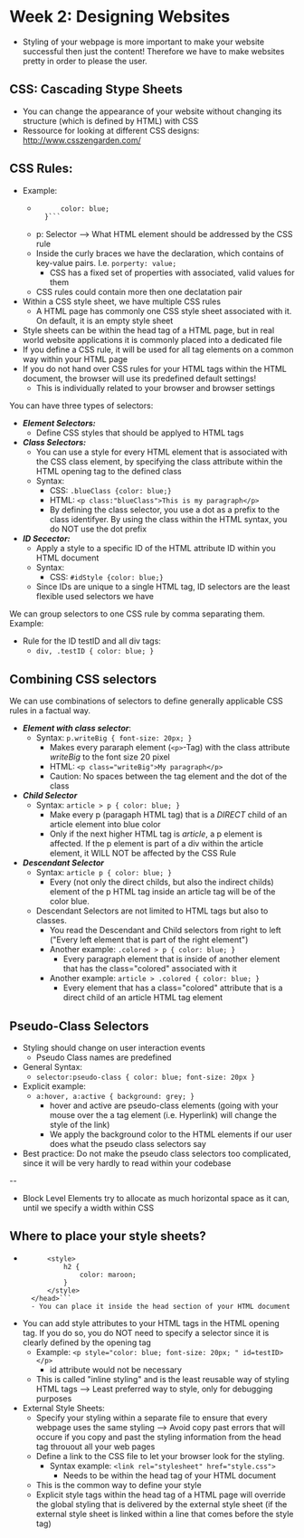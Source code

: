 # Week 2: Designing Websites
+ Styling of your webpage is more important to make your website successful then just the content! Therefore we have to make websites pretty in order to please the user.

## CSS: Cascading Stype Sheets 
+ You can change the appearance of your website without changing its structure (which is defined by HTML) with CSS
+ Ressource for looking at different CSS designs: http://www.csszengarden.com/

## CSS Rules: 
+ Example: 
    - ```p {
            color: blue;
        }```
    - p: Selector --> What HTML element should be addressed by the CSS rule
    - Inside the curly braces we have the declaration, which contains of key-value pairs. I.e. `porperty: value;` 
        - CSS has a fixed set of properties with associated, valid values for them
    - CSS rules could contain more then one declatation pair
+ Within a CSS style sheet, we have multiple CSS rules
    - A HTML page has commonly one CSS style sheet associated with it. On default, it is an empty style sheet
+ Style sheets can be within the head tag of a HTML page, but in real world website applications it is commonly placed into a dedicated file
+ If you define a CSS rule, it will be used for all tag elements on a common way within your HTML page
+ If you do not hand over CSS rules for your HTML tags within the HTML document, the browser will use its predefined default settings!
    - This is individually related to your browser and browser settings

You can have three types of selectors:
+ ***Element Selectors:***
    - Define CSS styles that should be applyed to HTML tags
+ ***Class Selectors:***
    - You can use a style for every HTML element that is associated with the CSS class element, by specifying the class attribute within the HTML opening tag to the defined class
    - Syntax: 
        - CSS: ```.blueClass {color: blue;}```
        - HTML: ```<p class:"blueClass">This is my paragraph</p>```
        - By defining the class selector, you use a dot as a prefix to the class identifyer. By using the class within the HTML syntax, you do NOT use the dot prefix
+ ***ID Secector:***
    - Apply a style to a specific ID of the HTML attribute ID within you HTML document
    - Syntax: 
        - CSS: ```#idStyle {color: blue;}```
    - Since IDs are unique to a single HTML tag, ID selectors are the least flexible used selectors we have 
    
We can group selectors to one CSS rule by comma separating them. Example: 
+ Rule for the ID testID and all div tags: 
    - ```div, .testID { color: blue; }```

## Combining CSS selectors
We can use combinations of selectors to define generally applicable CSS rules in a factual way. 
+ ***Element with class selector***: 
    - Syntax: `p.writeBig { font-size: 20px; }`
        - Makes every pararaph element (`<p>`-Tag) with the class attribute _writeBig_ to the font size 20 pixel
        - HTML: `<p class="writeBig">My paragraph</p>`
        - Caution: No spaces between the tag element and the dot of the class
+ ***Child Selector***
    - Syntax: `article > p { color: blue; }`
        - Make every p (paragaph HTML tag) that is a *DIRECT* child of an article element into blue color
        - Only if the next higher HTML tag is _article_, a p element is affected. If the p element is part of a div within the article element, it WILL NOT be affected by the CSS Rule
+ ***Descendant Selector***
    - Syntax: `article p { color: blue; }`
        - Every (not only the direct childs, but also the indirect childs) element of the p HTML tag inside an article tag will be of the color blue.
    - Descendant Selectors are not limited to HTML tags but also to classes. 
        - You read the Descendant and Child selectors from right to left ("Every left element that is part of the right element")
        - Another example: `.colored > p { color: blue; }` 
            - Every paragraph element that is inside of another element that has the class="colored" associated with it
        - Another example: `article > .colored { color: blue; }`
            - Every element that has a class="colored" attribute that is a direct child of an article HTML tag element

## Pseudo-Class Selectors
+ Styling should change on user interaction events
    - Pseudo Class names are predefined
+ General Syntax: 
    - `selector:pseudo-class { color: blue; font-size: 20px }`
+ Explicit example: 
    - `a:hover, a:active { background: grey; }`
        - hover and active are pseudo-class elements (going with your mouse over the a tag element (i.e. Hyperlink) will change the style of the link)
        - We apply the background color to the HTML elements if our user does what the pseudo class selectors say
+ Best practice: Do not make the pseudo class selectors too complicated, since it will be very hardly to read within your codebase

--
+ Block Level Elements try to allocate as much horizontal space as it can, until we specify a width within CSS

## Where to place your style sheets?
+ ```<head>
        <style>
            h2 {
                color: maroon;
            }
        </style>
    </head>```
    - You can place it inside the head section of your HTML document
+ You can add style attributes to your HTML tags in the HTML opening tag. If you do so, you do NOT need to specify a selector since it is clearly defined by the opening tag
    - Example: ```<p style="color: blue; font-size: 20px; " id=testID></p>```
        - id attribute would not be necessary
    - This is called "inline styling" and is the least reusable way of styling HTML tags --> Least preferred way to style, only for debugging purposes
+ External Style Sheets: 
    - Specify your styling within a separate file to ensure that every webpage uses the same styling --> Avoid copy past errors that will occure if you copy and past the styling information from the head tag throuout all your web pages 
    - Define a link to the CSS file to let your browser look for the styling. 
        - Syntax example: ```<link rel="stylesheet" href="style.css">```
            - Needs to be within the head tag of your HTML document
    - This is the common way to define your style
    - Explicit style tags within the head tag of a HTML page will override the global styling that is delivered by the external style sheet (if the external style sheet is linked within a line that comes before the style tag)
